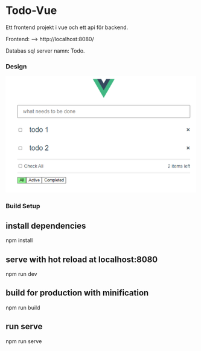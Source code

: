 # Todo-Vue

Ett frontend projekt i vue och ett api för backend. 

Frontend: --> http://localhost:8080/ 

Databas sql server namn: Todo.

### Design 
<p align="center">
  <a href="https://github.com/Gatai/Todo-Vue">
    <img src="todo-Api/docs/images/todovue.PNG" width="750px">
  </a>
</p>

### Build Setup

## install dependencies
npm install

## serve with hot reload at localhost:8080
npm run dev

## build for production with minification
npm run build

## run serve
npm run serve
